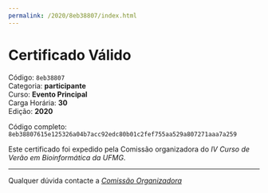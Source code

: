 ```yaml
---
permalink: /2020/8eb38807/index.html
---
```


# Certificado Válido

Código: `8eb38807`<br>
Categoria: **participante**<br>
Curso: **Evento Principal**<br>
Carga Horária: **30**<br>
Edição: **2020**<br>


Código completo: `8eb38807615e125326a04b7acc92edc80b01c2fef755aa529a807271aaa7a259`


Este certificado foi expedido pela Comissão organizadora do *IV Curso de Verão em Bioinformática da UFMG*.

----

Qualquer dúvida contacte a [_Comissão Organizadora_](<mailto:cursobioinfoufmg@gmail.com$subject=[Certificados]>)

